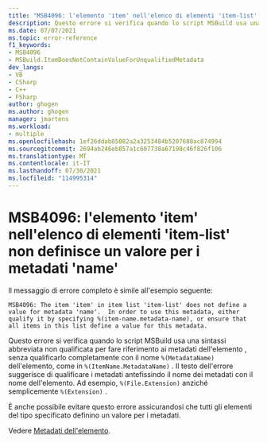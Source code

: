 ```yaml
---
title: "MSB4096: l'elemento 'item' nell'elenco di elementi 'item-list' non definisce un valore per i metadati 'name'"
description: Questo errore si verifica quando lo script MSBuild usa una sintassi abbreviata non qualificata per fare riferimento ai metadati dell'elemento senza qualificarlo completamente con il nome dell'elemento.
ms.date: 07/07/2021
ms.topic: error-reference
f1_keywords:
- MSB4096
- MSBuild.ItemDoesNotContainValueForUnqualifiedMetadata
dev_langs:
- VB
- CSharp
- C++
- FSharp
author: ghogen
ms.author: ghogen
manager: jmartens
ms.workload:
- multiple
ms.openlocfilehash: 1ef26ddab85082a2a3253484b5207688ac874994
ms.sourcegitcommit: 2694ab246eb857a1c607738a67198c46f826f106
ms.translationtype: MT
ms.contentlocale: it-IT
ms.lasthandoff: 07/30/2021
ms.locfileid: "114995314"
---
```

# <a name="msb4096-the-item-item-in-item-list-item-list-does-not-define-a-value-for-metadata-name"></a>MSB4096: l'elemento 'item' nell'elenco di elementi 'item-list' non definisce un valore per i metadati 'name'

Il messaggio di errore completo è simile all'esempio seguente:

```output
MSB4096: The item 'item' in item list 'item-list' does not define a value for metadata 'name'.  In order to use this metadata, either qualify it by specifying %(item-name.metadata-name), or ensure that all items in this list define a value for this metadata.
```

Questo errore si verifica quando lo script MSBuild usa una sintassi abbreviata non qualificata per fare riferimento ai metadati dell'elemento , senza qualificarlo completamente con il nome `%(MetadataName)` dell'elemento, come in `%(ItemName.MetadataName)` . Il testo dell'errore suggerisce di qualificare i metadati antefissindo il nome dei metadati con il nome dell'elemento. Ad esempio, `%(File.Extension)` anziché semplicemente `%(Extension)` .

È anche possibile evitare questo errore assicurandosi che tutti gli elementi del tipo specificato definino un valore per i metadati.

Vedere [Metadati dell'elemento](../msbuild-items.md#item-metadata).
